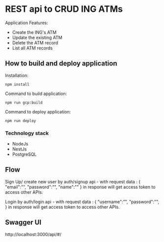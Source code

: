# REST api to CRUD ING ATMs


Application Features:

* Create the ING's ATM
* Update the existing ATM
* Delete the ATM record
* List all ATM records

## How to build and deploy application

Installation:
```text
npm install 
```

Command to build application:

```text
npm run gcp:build  
```

Command to deploy application:

```text
npm run deploy  
```

### Technology stack

* NodeJs
* NestJs
* PostgreSQL

## Flow 

Sign Up/ create new user by auth/signup api - with request data :
{
    "email":"",
    "password":"",
    "name":""
}
 in response will get access token to access other APIs.

Login by auth/login api - with request data :
{
    "username":"",
    "password":"",
}
 in response will get access token to access other APIs.


## Swagger UI

http://localhost:3000/api/#/
